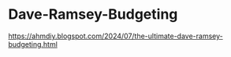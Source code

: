 # Dave-Ramsey-Budgeting
https://ahmdiy.blogspot.com/2024/07/the-ultimate-dave-ramsey-budgeting.html
